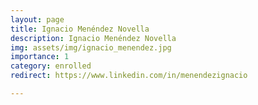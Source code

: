 ```yaml
---
layout: page
title: Ignacio Menéndez Novella
description: Ignacio Menéndez Novella
img: assets/img/ignacio_menendez.jpg
importance: 1
category: enrolled
redirect: https://www.linkedin.com/in/menendezignacio

---
```

